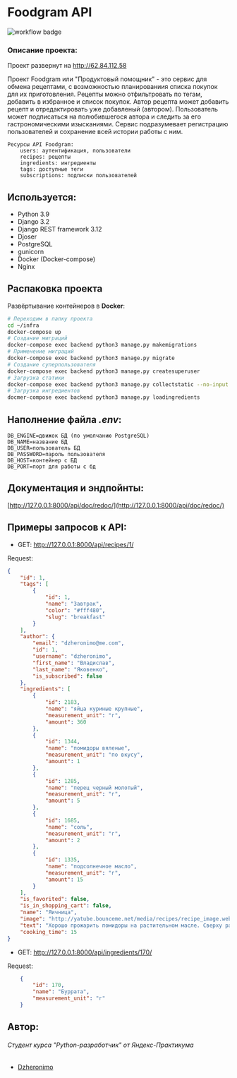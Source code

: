 # Foodgram API
![workflow badge](https://github.com/dzheronimo/foodgram-project-react/actions/workflows/foodgram_workflow.yml/badge.svg)

### Описание проекта:

Проект развернут на http://62.84.112.58

Проект Foodgram или "Продуктовый помощник" - это сервис для обмена рецептами, с возможностью планированиия списка покупок 
для их приготовления.
Рецепты можно отфильтровать по тегам, добавить в избранное и список покупок. Автор рецепта может добавить рецепт и отредактировать уже добавленый (автором).
Пользователь может подписаться на полюбившегося автора и следить за его гастрономическими изысканиями. 
Сервис подразумевает регистрацию пользователей и сохранение всей истории работы с ним.

```
Ресурсы API Foodgram:
    users: аутентификация, пользователи
    recipes: рецепты
    ingredients: ингредиенты
    tags: доступные теги
    subscriptions: подписки пользователей
```

## Используется:

+ Python 3.9
+ Django 3.2
+ Django REST framework 3.12
+ Djoser
+ PostgreSQL
+ gunicorn
+ Docker (Docker-compose)
+ Nginx

## Распаковка проекта

Развёртывание контейнеров в **Docker**:

```bash
# Переходим в папку проекта
cd ~/infra
docker-compose up
# Создание миграций
docker-compose exec backend python3 manage.py makemigrations
# Применение миграций
docker-compose exec backend python3 manage.py migrate
# Создание суперпользователя
docker-compose exec backend python3 manage.py createsuperuser
# Загрузка статики
docker-compose exec backend python3 manage.py collectstatic --no-input
# Загрузка ингредиентов
docmer-compose exec backend python3 manage.py loadingredients
```

## Наполнение файла *.env*:

```
DB_ENGINE=движок БД (по умолчанию PostgreSQL)
DB_NAME=название БД 
DB_USER=пользователь БД 
DB_PASSWORD=пароль пользователя 
DB_HOST=контейнер с БД  
DB_PORT=порт для работы с бд
```

## Документация и эндпойнты:

[http://127.0.0.1:8000/api/doc/redoc/](http://127.0.0.1:8000/api/doc/redoc/)

## Примеры запросов к API:

- GET: http://127.0.0.1:8000/api/recipes/1/

Request:

```JSON
{
    "id": 1,
    "tags": [
        {
            "id": 1,
            "name": "Завтрак",
            "color": "#fff480",
            "slug": "breakfast"
        }
    ],
    "author": {
        "email": "dzheronimo@me.com",
        "id": 1,
        "username": "dzheronimo",
        "first_name": "Владислав",
        "last_name": "Яковенко",
        "is_subscribed": false
    },
    "ingredients": [
        {
            "id": 2183,
            "name": "яйца куриные крупные",
            "measurement_unit": "г",
            "amount": 360
        },
        {
            "id": 1344,
            "name": "помидоры вяленые",
            "measurement_unit": "по вкусу",
            "amount": 1
        },
        {
            "id": 1285,
            "name": "перец черный молотый",
            "measurement_unit": "г",
            "amount": 5
        },
        {
            "id": 1685,
            "name": "соль",
            "measurement_unit": "г",
            "amount": 2
        },
        {
            "id": 1335,
            "name": "подсолнечное масло",
            "measurement_unit": "г",
            "amount": 15
        }
    ],
    "is_favorited": false,
    "is_in_shopping_cart": false,
    "name": "Яичница",
    "image": "http://yatube.bounceme.net/media/recipes/recipe_image.webp",
    "text": "Хорошо прожарить помидоры на растительном масле. Сверху разбить 4 яйца и сразу посолить, поперчить. Крышкой не закрывать. Жарить на среднем-сильном огне до готовности. Должен быть слегка жидким белок.",
    "cooking_time": 15
}
```

- GET: http://127.0.0.1:8000/api/ingredients/170/

Request:

```JSON
    {
        "id": 170,
        "name": "Буррата",
        "measurement_unit": "г"
    }
```


## Автор:

###### Студент курса "Python-разработчик" от Яндекс-Практикума

+ [Dzheronimo](https://github.com/dzheronimo)
